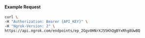 
#### Example Request
```bash
curl \
-H "Authorization: Bearer {API_KEY}" \
-H "Ngrok-Version: 2" \
https://api.ngrok.com/endpoints/ep_2Ggv0HNrXJ55KhQgBYxRhg8UwBQ
